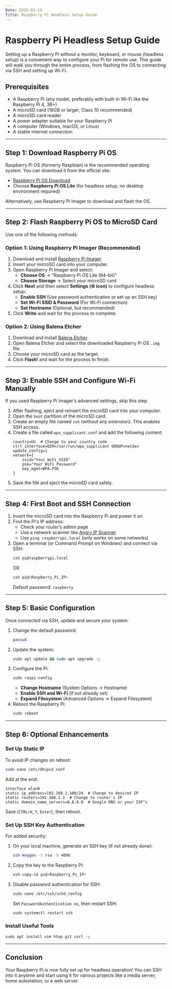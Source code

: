 ```yaml
---
Date: 2025-03-14
Title: Raspberry Pi Headless Setup Guide
---
```


# Raspberry Pi Headless Setup Guide

Setting up a Raspberry Pi without a monitor, keyboard, or mouse (headless setup) is a convenient way to configure your Pi for remote use. This guide will walk you through the entire process, from flashing the OS to connecting via SSH and setting up Wi-Fi.

## Prerequisites
- A Raspberry Pi (any model, preferably with built-in Wi-Fi like the Raspberry Pi 4, 3B+)
- A microSD card (16GB or larger, Class 10 recommended)
- A microSD card reader
- A power adapter suitable for your Raspberry Pi
- A computer (Windows, macOS, or Linux)
- A stable internet connection

---

## Step 1: Download Raspberry Pi OS
Raspberry Pi OS (formerly Raspbian) is the recommended operating system. You can download it from the official site:
- [Raspberry Pi OS Download](https://www.raspberrypi.com/software/)
- Choose **Raspberry Pi OS Lite** (for headless setup, no desktop environment required)

Alternatively, use Raspberry Pi Imager to download and flash the OS.

---

## Step 2: Flash Raspberry Pi OS to MicroSD Card
Use one of the following methods:

### Option 1: Using Raspberry Pi Imager (Recommended)
1. Download and install [Raspberry Pi Imager](https://www.raspberrypi.com/software/).
2. Insert your microSD card into your computer.
3. Open Raspberry Pi Imager and select:
   - **Choose OS** → "Raspberry Pi OS Lite (64-bit)"
   - **Choose Storage** → Select your microSD card
4. Click **Next** and then select **Settings (⚙️ icon)** to configure headless setup:
   - **Enable SSH** (Use password authentication or set up an SSH key)
   - **Set Wi-Fi SSID & Password** (For Wi-Fi connection)
   - **Set Hostname** (Optional, but recommended)
5. Click **Write** and wait for the process to complete.

### Option 2: Using Balena Etcher
1. Download and install [Balena Etcher](https://www.balena.io/etcher/).
2. Open Balena Etcher and select the downloaded Raspberry Pi OS `.img` file.
3. Choose your microSD card as the target.
4. Click **Flash!** and wait for the process to finish.

---

## Step 3: Enable SSH and Configure Wi-Fi Manually
If you used Raspberry Pi Imager’s advanced settings, skip this step.

1. After flashing, eject and reinsert the microSD card into your computer.
2. Open the `boot` partition of the microSD card.
3. Create an empty file named `ssh` (without any extension). This enables SSH access.
4. Create a file called `wpa_supplicant.conf` and add the following content:
   ```plaintext
   country=US  # Change to your country code
   ctrl_interface=DIR=/var/run/wpa_supplicant GROUP=netdev
   update_config=1
   network={
       ssid="Your_WiFi_SSID"
       psk="Your_WiFi_Password"
       key_mgmt=WPA-PSK
   }
   ```
5. Save the file and eject the microSD card safely.

---

## Step 4: First Boot and SSH Connection
1. Insert the microSD card into the Raspberry Pi and power it on.
2. Find the Pi's IP address:
   - Check your router’s admin page
   - Use a network scanner like [Angry IP Scanner](https://angryip.org/)
   - Use `ping raspberrypi.local` (only works on some networks)
3. Open a terminal (or Command Prompt on Windows) and connect via SSH:
   ```bash
   ssh pi@raspberrypi.local
   ```
   OR
   ```bash
   ssh pi@<Raspberry_Pi_IP>
   ```
   Default password: `raspberry`

---

## Step 5: Basic Configuration
Once connected via SSH, update and secure your system:

1. Change the default password:
   ```bash
   passwd
   ```
2. Update the system:
   ```bash
   sudo apt update && sudo apt upgrade -y
   ```
3. Configure the Pi:
   ```bash
   sudo raspi-config
   ```
   - **Change Hostname** (System Options → Hostname)
   - **Enable SSH and Wi-Fi** (if not already set)
   - **Expand Filesystem** (Advanced Options → Expand Filesystem)
4. Reboot the Raspberry Pi:
   ```bash
   sudo reboot
   ```

---

## Step 6: Optional Enhancements
### Set Up Static IP
To avoid IP changes on reboot:
```bash
sudo nano /etc/dhcpcd.conf
```
Add at the end:
```plaintext
interface wlan0
static ip_address=192.168.1.100/24  # Change to desired IP
static routers=192.168.1.1  # Change to router's IP
static domain_name_servers=8.8.8.8  # Google DNS or your ISP’s
```
Save (`CTRL+X`, `Y`, `Enter`), then reboot.

### Set Up SSH Key Authentication
For added security:
1. On your local machine, generate an SSH key (if not already done):
   ```bash
   ssh-keygen -t rsa -b 4096
   ```
2. Copy the key to the Raspberry Pi:
   ```bash
   ssh-copy-id pi@<Raspberry_Pi_IP>
   ```
3. Disable password authentication for SSH:
   ```bash
   sudo nano /etc/ssh/sshd_config
   ```
   Set `PasswordAuthentication no`, then restart SSH:
   ```bash
   sudo systemctl restart ssh
   ```

### Install Useful Tools
```bash
sudo apt install vim htop git curl -y
```

---

## Conclusion
Your Raspberry Pi is now fully set up for headless operation! You can SSH into it anytime and start using it for various projects like a media server, home automation, or a web server.
